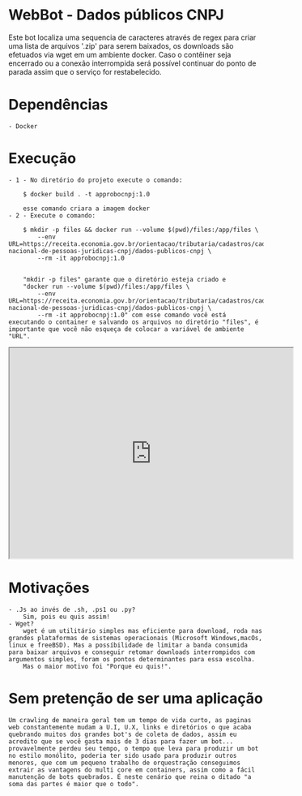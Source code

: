 # WebBot - Dados públicos CNPJ

Este bot localiza uma sequencia de caracteres através de regex para criar uma lista de arquivos '.zip' para serem baixados, os downloads são efetuados via wget em um ambiente docker. Caso o contêiner seja encerrado ou a conexão interrompida será possível continuar do ponto de parada assim que o serviço for restabelecido.

# Dependências
    - Docker
# Execução
    - 1 - No diretório do projeto execute o comando:

        $ docker build . -t approbocnpj:1.0 
        
        esse comando criara a imagem docker
    - 2 - Execute o comando:

        $ mkdir -p files && docker run --volume $(pwd)/files:/app/files \
            --env URL=https://receita.economia.gov.br/orientacao/tributaria/cadastros/cadastro-nacional-de-pessoas-juridicas-cnpj/dados-publicos-cnpj \
            --rm -it approbocnpj:1.0


        "mkdir -p files" garante que o diretório esteja criado e 
        "docker run --volume $(pwd)/files:/app/files \
            --env URL=https://receita.economia.gov.br/orientacao/tributaria/cadastros/cadastro-nacional-de-pessoas-juridicas-cnpj/dados-publicos-cnpj \
            --rm -it approbocnpj:1.0" com esse comando você está executando o container e salvando os arquivos no diretório "files", é importante que você não esqueça de colocar a variável de ambiente "URL".
 <iframe width="560" height="415"
    src="https://youtu.be/5Q5OZyI0utw" 
    frameborder="1" 
    allow="accelerometer; autoplay; encrypted-media; gyroscope; picture-in-picture" 
    allowfullscreen>
</iframe>

# Motivações
    - .Js ao invés de .sh, .ps1 ou .py? 
        Sim, pois eu quis assim!
    - Wget?
        wget é um utilitário simples mas eficiente para download, roda nas grandes plataformas de sistemas operacionais (Microsoft Windows,macOs, linux e freeBSD). Mas a possíbilidade de limitar a banda consumida para baixar arquivos e conseguir retomar downloads interrompidos com argumentos simples, foram os pontos determinantes para essa escolha. 
        Mas o maior motivo foi "Porque eu quis!".

# Sem pretenção de ser uma aplicação
    Um crawling de maneira geral tem um tempo de vida curto, as paginas web constantemente mudam a U.I, U.X, links e diretórios o que acaba quebrando muitos dos grandes bot's de coleta de dados, assim eu acredito que se você gasta mais de 3 dias para fazer um bot... provavelmente perdeu seu tempo, o tempo que leva para produzir um bot no estilo monólito, poderia ter sido usado para produzir outros menores, que com um pequeno trabalho de orquestração conseguimos extrair as vantagens do multi core em containers, assim como a fácil manutenção de bots quebrados. É neste cenário que reina o ditado "a soma das partes é maior que o todo".

